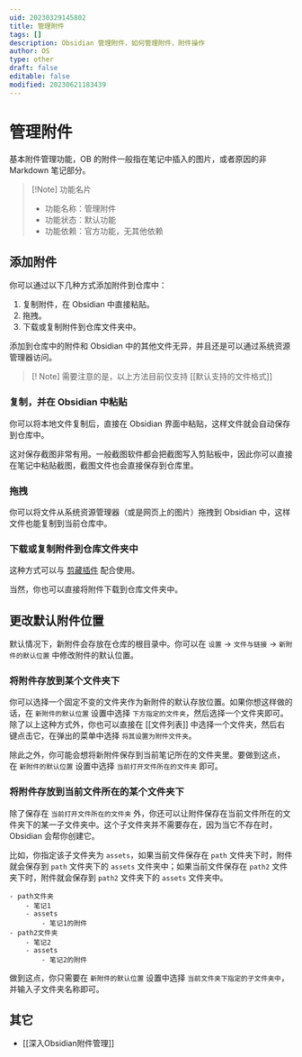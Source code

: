 ```yaml
---
uid: 20230329145802
title: 管理附件
tags: []
description: Obsidian 管理附件，如何管理附件，附件操作
author: OS
type: other
draft: false
editable: false
modified: 20230621183439
---
```


# 管理附件

基本附件管理功能，OB 的附件一般指在笔记中插入的图片，或者原因的非 Markdown 笔记部分。

> [!Note] 功能名片
> - 功能名称：管理附件
> - 功能状态：默认功能
> - 功能依赖：官方功能，无其他依赖

## 添加附件

你可以通过以下几种方式添加附件到仓库中：

1. 复制附件，在 Obsidian 中直接粘贴。
2. 拖拽。
3. 下载或复制附件到仓库文件夹中。

添加到仓库中的附件和 Obsidian 中的其他文件无异，并且还是可以通过系统资源管理器访问。

> [! Note]
> 需要注意的是，以上方法目前仅支持 [[默认支持的文件格式]]

### 复制，并在 Obsidian 中粘贴

你可以将本地文件复制后，直接在 Obsidian 界面中粘贴，这样文件就会自动保存到仓库中。

这对保存截图非常有用。一般截图软件都会把截图写入剪贴板中，因此你可以直接在笔记中粘贴截图，截图文件也会直接保存到仓库里。

### 拖拽

你可以将文件从系统资源管理器（或是网页上的图片）拖拽到 Obsidian 中，这样文件也能复制到当前仓库中。

### 下载或复制附件到仓库文件夹中

这种方式可以与 [剪藏插件](https://publish.obsidian.md/help-zh/%E4%BD%BF%E7%94%A8%E6%8C%87%E5%8D%97/%E6%8D%95%E8%8E%B7%E4%BF%A1%E6%81%AF#%E4%BD%BF%E7%94%A8%E5%89%AA%E8%97%8F%E6%8F%92%E4%BB%B6) 配合使用。

当然，你也可以直接将附件下载到仓库文件夹中。

## 更改默认附件位置

默认情况下，新附件会存放在仓库的根目录中。你可以在 `设置` -> `文件与链接` -> `新附件的默认位置` 中修改附件的默认位置。

### 将附件存放到某个文件夹下

你可以选择一个固定不变的文件夹作为新附件的默认存放位置。如果你想这样做的话，在 `新附件的默认位置` 设置中选择 `下方指定的文件夹`，然后选择一个文件夹即可。除了以上这种方式外，你也可以直接在 [[文件列表]] 中选择一个文件夹，然后右键点击它，在弹出的菜单中选择 `将其设置为附件文件夹`。

除此之外，你可能会想将新附件保存到当前笔记所在的文件夹里。要做到这点，在 `新附件的默认位置` 设置中选择 `当前打开文件所在的文件夹` 即可。

### 将附件存放到当前文件所在的某个文件夹下

除了保存在 `当前打开文件所在的文件夹` 外，你还可以让附件保存在当前文件所在的文件夹下的某一子文件夹中。这个子文件夹并不需要存在，因为当它不存在时，Obsidian 会帮你创建它。

比如，你指定该子文件夹为 `assets`，如果当前文件保存在 `path` 文件夹下时，附件就会保存到 `path` 文件夹下的 `assets` 文件夹中；如果当前文件保存在 `path2` 文件夹下时，附件就会保存到 `path2` 文件夹下的 `assets` 文件夹中。

```
- path文件夹
	- 笔记1
	- assets
		- 笔记1的附件
- path2文件夹
	- 笔记2
	- assets
		- 笔记2的附件
```

做到这点，你只需要在 `新附件的默认位置` 设置中选择 `当前文件夹下指定的子文件夹中`，并输入子文件夹名称即可。

## 其它

- [[深入Obsidian附件管理]]